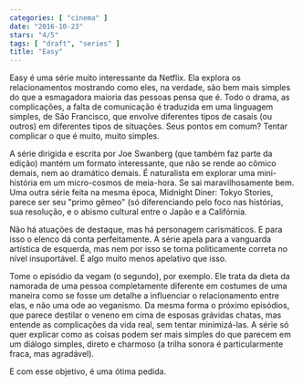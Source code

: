 ```yaml
---
categories: [ "cinema" ]
date: "2016-10-23"
stars: "4/5"
tags: [ "draft", "series" ]
title: "Easy"
---
```

Easy é uma série muito interessante da Netflix. Ela explora os
relacionamentos mostrando como eles, na verdade, são bem mais simples
do que a esmagadora maioria das pessoas pensa que é. Todo o drama, as
complicações, a falta de comunicação é traduzida em uma linguagem
simples, de São Francisco, que envolve diferentes tipos de casais (ou
outros) em diferentes tipos de situações. Seus pontos em comum? Tentar
complicar o que é muito, muito simples.

A série dirigida e escrita por Joe Swanberg (que também faz parte
da edição) mantém um formato interessante, que não se rende ao
cômico demais, nem ao dramático demais. É naturalista em explorar uma
mini-história em um micro-cosmos de meia-hora. Se sai maravilhosamente
bem. Uma outra série feita na mesma época, Midnight Diner: Tokyo
Stories, parece ser seu "primo gêmeo" (só diferenciando pelo foco
nas histórias, sua resolução, e o abismo cultural entre o Japão e
a Califórnia.

Não há atuações de destaque, mas há personagem carismáticos. E para
isso o elenco dá conta perfeitamente. A série apela para a vanguarda
artística de esquerda, mas nem por isso se torna politicamente correta
no nível insuportável. É algo muito menos apelativo que isso.

Tome o episódio da vegam (o segundo), por exemplo. Ele trata da dieta
da namorada de uma pessoa completamente diferente em costumes de uma
maneira como se fosse um detalhe a influenciar o relacionamento entre
elas, e não uma ode ao veganismo. Da mesma forma o próximo episódios,
que parece destilar o veneno em cima de esposas grávidas chatas, mas
entende as complicações da vida real, sem tentar minimizá-las. A
série só quer explicar como as coisas podem ser mais simples do que
parecem em um diálogo simples, direto e charmoso (a trilha sonora é
particularmente fraca, mas agradável).

E com esse objetivo, é uma ótima pedida.
